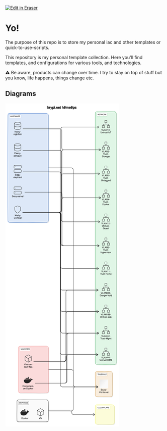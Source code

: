 <p><a target="_blank" href="https://app.eraser.io/workspace/w7KGBbqem433wRv7Y7wP" id="edit-in-eraser-github-link"><img alt="Edit in Eraser" src="https://firebasestorage.googleapis.com/v0/b/second-petal-295822.appspot.com/o/images%2Fgithub%2FOpen%20in%20Eraser.svg?alt=media&amp;token=968381c8-a7e7-472a-8ed6-4a6626da5501"></a></p>

# Yo!
The purpose of this repo is to store my personal iac and other templates or quick-to-use-scripts.

This repository is my personal template collection. Here you'll find templates, and configurations for various tools, and technologies.

⚠️ Be aware, products can change over time. I try to stay on top of stuff but you know, life happens, things change etc.


<!-- eraser-additional-content -->
## Diagrams
<!-- eraser-additional-files -->
<a href="/README-krypi.net h0me0ps-1.eraserdiagram" data-element-id="P3xiglesT1v3IJCKGm6H1"><img src="/.eraser/w7KGBbqem433wRv7Y7wP___X0sJn9MOhPegOp7fnl0MHqOu1LT2___---diagram----a5074554040a836d48a70dbc34f8dec0-krypi-net-h0me0ps.png" alt="" data-element-id="P3xiglesT1v3IJCKGm6H1" /></a>
<!-- end-eraser-additional-files -->
<!-- end-eraser-additional-content -->
<!--- Eraser file: https://app.eraser.io/workspace/w7KGBbqem433wRv7Y7wP --->